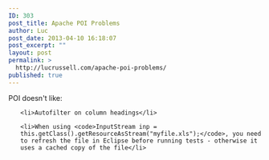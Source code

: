 ```yaml
---
ID: 303
post_title: Apache POI Problems
author: Luc
post_date: 2013-04-10 16:18:07
post_excerpt: ""
layout: post
permalink: >
  http://lucrussell.com/apache-poi-problems/
published: true
---
```

POI doesn't like:
<ul>

 	<li>Autofilter on column headings</li>

 	<li>When using <code>InputStream inp = this.getClass().getResourceAsStream("myfile.xls");</code>, you need to refresh the file in Eclipse before running tests - otherwise it uses a cached copy of the file</li>

</ul>